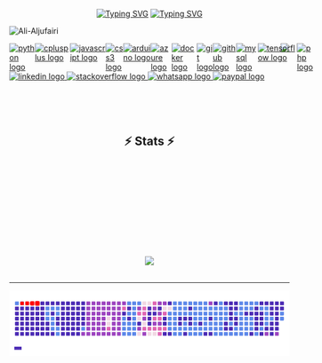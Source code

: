 
<p align ="center">
<a href="https://github.com/Ali-Aljufairi"><img src="https://readme-typing-svg.demolab.com?font=Fira+Code&duration=1000&pause=10000000000000000000000&color=E852AF&center=true&random=false&width=435&lines=I'm+Ali+Redha" alt="Typing SVG" /></a>
<a href="https://git.io/typing-svg"><img src="https://readme-typing-svg.demolab.com?font=Fira+Code&size=22&pause=1000&color=5F8BEC&center=true&random=true&width=435&lines=A+Cloud+Enthusiast;A+Curious+Person+;A+Github+Obsessed+person;A+Book+Worm;A+Shortcuts+lover;A+Vim+User;A+Vscode+Advocate" alt="Typing SVG" /></a>

<p align="left"> <img src="https://komarev.com/ghpvc/?username=Ali-Aljufairi&label=Profile%20views&color=E852AF&style=for-the-badge" alt="Ali-Aljufairi" /> </p>


<img align="right" height="133" src="https://bit.ly/3G6Pin0" />


<div class="icon-container" style="display: flex;">
  <a href="https://www.python.org/" target="_blank">
    <img src="https://cdn.jsdelivr.net/gh/devicons/devicon/icons/python/python-original.svg" height="35" alt="python logo" />
  </a>

  <a href="https://devdocs.io/cpp" target="_blank">
    <img src="https://cdn.jsdelivr.net/gh/devicons/devicon/icons/cplusplus/cplusplus-original.svg" height="30" width="42" alt="cplusplus logo" />
  </a>

  <a href="https://developer.mozilla.org/en-US/docs/Web/HTML" target="_blank">
    <img src="https://cdn.jsdelivr.net/gh/devicons/devicon/icons/javascript/javascript-original.svg" height="30" width="42" alt="javascript logo" />
  </a>

  <a href="https://developer.mozilla.org/en-US/docs/Web/CSS" target="_blank">
    <img src="https://cdn.jsdelivr.net/gh/devicons/devicon/icons/css3/css3-original.svg" height="30" width="42" alt="css3 logo" />
  </a>

  <a href="https://docs.arduino.cc/" target="_blank">
    <img src="https://cdn.jsdelivr.net/gh/devicons/devicon/icons/arduino/arduino-original.svg" height="30" width="42" alt="arduino logo" />
  </a>

  <a href="https://learn.microsoft.com/en-us/azure/?product=popular" target="_blank">
    <img src="https://cdn.jsdelivr.net/gh/devicons/devicon/icons/azure/azure-original.svg" height="30" width="42" alt="azure logo" />
  </a>

  <a href="https://docs.docker.com/" target="_blank">
    <img src="https://cdn.jsdelivr.net/gh/devicons/devicon/icons/docker/docker-original.svg" height="30" width="42" alt="docker logo" />
  </a>

  <a href="https://git-scm.com/doc" target="_blank">
    <img src="https://cdn.jsdelivr.net/gh/devicons/devicon/icons/git/git-original.svg" height="30" width="42" alt="git logo" />
  </a>

  <a href="https://github.com/" target="_blank">
    <img src="https://static-00.iconduck.com/assets.00/github-icon-256x249-eb1fu3cu.png" height="30" width="32" alt="github logo" />
  </a>

  <a href="https://www.mysql.com/" target="_blank">
    <img src="https://cdn.jsdelivr.net/gh/devicons/devicon/icons/mysql/mysql-original.svg" height="30" width="42" alt="mysql logo" />
  </a>

  <a href="https://www.tensorflow.org/">
    <img src="https://cdn.jsdelivr.net/gh/devicons/devicon/icons/tensorflow/tensorflow-original.svg" height="30" width="42" alt="tensorflow logo" />
  </a>

<a href="https://react.dev/"></a>

  <a href="https://www.php.net/">
    <img src="https://cdn.jsdelivr.net/gh/devicons/devicon/icons/php/php-original.svg" height="30" width="42" alt="php logo" />
  </a>

  <a href="https://aws.amazon.com/console/">
    <img src=".github/workflows/aws.png" height="30" width="42" alt="php logo" />
  </a>

  <a href="https://docs.amplify.aws/">
    <img src=".github/workflows/amplify.png" height="30" width="42" alt="php logo" />
  </a>
</div>

<div align="left">
  <a href="https://www.linkedin.com/in/ali-aljufairi/" target="_blank">
    <img src="https://img.shields.io/static/v1?message=LinkedIn&logo=linkedin&label=&color=0077B5&logoColor=white&labelColor=&style=for-the-badge" height="35" alt="linkedin logo" />
  </a>
  <a href="https://stackoverflow.com/users/16568780/ali-redha" target="_blank">
    <img src="https://img.shields.io/static/v1?message=Stackoverflow&logo=stackoverflow&label=&color=FE7A16&logoColor=white&labelColor=&style=for-the-badge" height="35" alt="stackoverflow logo" />
  </a>
  <a href="https://wa.me/97338406875?text=Hello%20Ali Redha,%20" target="_blank">
    <img src="https://img.shields.io/static/v1?message=Whatsapp&logo=whatsapp&label=&color=25D366&logoColor=white&labelColor=&style=for-the-badge" height="35" alt="whatsapp logo" />
  </a>
  <a href="https://streamelements.com/lasthunter657/tip" target="_blank">
    <img src="https://img.shields.io/static/v1?message=PayPal&logo=paypal&label=&color=00457C&logoColor=white&labelColor=&style=for-the-badge" height="35" alt="paypal logo" />
  </a>
</div>

  <br><br><br>

<h2 align="center">⚡ Stats ⚡ </h2>
 
<p align="center">

  </div>
  <br><br><br><br><br><br><br><br><br>
  <div align="center">
    <a href="https://github.com/Ali-Aljufairi">
      <img width="325" align="center" src="https://github-readme-stats.vercel.app/api/top-langs/?username=Ali-Aljufairi&hide=c%23,powershell,Mathematica,Ruby,Objective-C,Objective-C%2b%2b,Cuda&title_color=E640EC&theme=transparent&text_color=81a0e4&icon_color=61dafb&bg_color=00000000&langs_count=8&layout=compact&border_color=5f8bec&hide_border=true&" />
    </a>
  </div>
  <br>
</p>

<hr>

<picture>
  <source media="(prefers-color-scheme: dark)" srcset="https://raw.githubusercontent.com/Ali-Aljufairi/Ali-Aljufairi/output/snaketp.gif">
  <source media="(prefers-color-scheme: light)" srcset="https://raw.githubusercontent.com/Ali-Aljufairi/Ali-Aljufairi/output/snaketp.gif">
  <img alt="github contribution grid snake animation" src="https://raw.githubusercontent.com/Ali-Aljufairi/Ali-Aljufairi/output/snaketp.gif">
</picture>
